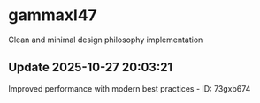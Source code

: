 # gammaxl47
Clean and minimal design philosophy implementation

## Update 2025-10-27 20:03:21
Improved performance with modern best practices - ID: 73gxb674

